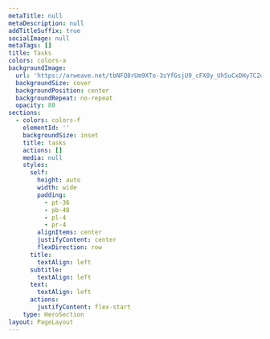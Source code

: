 ```yaml
---
metaTitle: null
metaDescription: null
addTitleSuffix: true
socialImage: null
metaTags: []
title: Tasks
colors: colors-a
backgroundImage:
  url: 'https://arweave.net/tbNFQ8rUm9XTo-3sYfGsjU9_cFX0y_Uh5uCxDHy7C2o'
  backgroundSize: cover
  backgroundPosition: center
  backgroundRepeat: no-repeat
  opacity: 80
sections:
  - colors: colors-f
    elementId: ''
    backgroundSize: inset
    title: tasks
    actions: []
    media: null
    styles:
      self:
        height: auto
        width: wide
        padding:
          - pt-36
          - pb-48
          - pl-4
          - pr-4
        alignItems: center
        justifyContent: center
        flexDirection: row
      title:
        textAlign: left
      subtitle:
        textAlign: left
      text:
        textAlign: left
      actions:
        justifyContent: flex-start
    type: HeroSection
layout: PageLayout
---
```

